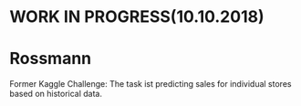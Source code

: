 # WORK IN PROGRESS(10.10.2018)

# Rossmann
Former Kaggle Challenge: The task ist predicting sales for individual stores based on historical data.
